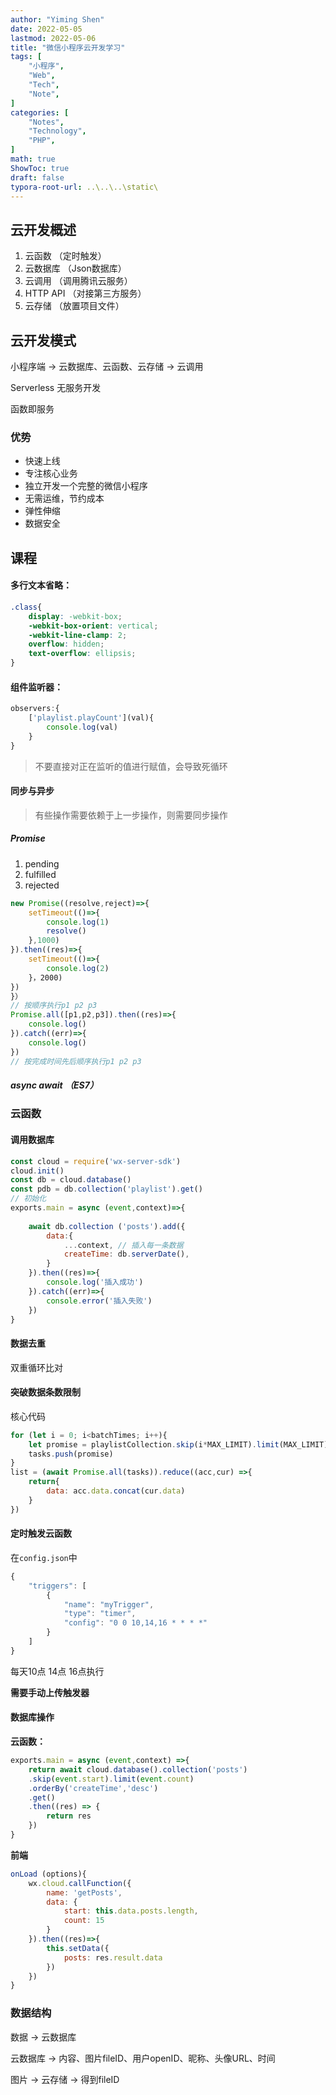 ```yaml
---
author: "Yiming Shen"
date: 2022-05-05
lastmod: 2022-05-06
title: "微信小程序云开发学习"
tags: [
    "小程序",
    "Web",
    "Tech",
    "Note",
]
categories: [
    "Notes", 
    "Technology",
    "PHP",
]
math: true
ShowToc: true
draft: false
typora-root-url: ..\..\..\static\
---
```


## 云开发概述

1. 云函数  （定时触发）
2. 云数据库 （Json数据库）
3. 云调用  （调用腾讯云服务）
4. HTTP API  （对接第三方服务）
5. 云存储  （放置项目文件）

## 云开发模式

小程序端 -> 云数据库、云函数、云存储 -> 云调用

Serverless 无服务开发

函数即服务

### 优势

- 快速上线
- 专注核心业务
- 独立开发一个完整的微信小程序
- 无需运维，节约成本
- 弹性伸缩
- 数据安全

## 课程

#### 多行文本省略：

```css
.class{
    display: -webkit-box;
    -webkit-box-orient: vertical;
    -webkit-line-clamp: 2;
    overflow: hidden;
    text-overflow: ellipsis;
}
```

#### 组件监听器：

```javascript
observers:{
    ['playlist.playCount'](val){
        console.log(val)
    }
}
```

> 不要直接对正在监听的值进行赋值，会导致死循环

#### 同步与异步

> 有些操作需要依赖于上一步操作，则需要同步操作

##### Promise

1. pending
2. fulfilled
3. rejected

```javascript
new Promise((resolve,reject)=>{
    setTimeout(()=>{
        console.log(1)
        resolve()
    },1000)
}).then((res)=>{
    setTimeout(()=>{
        console.log(2)
    }，2000)
})
}）
// 按顺序执行p1 p2 p3
Promise.all([p1,p2,p3]).then((res)=>{
    console.log()
}).catch((err)=>{
    console.log()
})
// 按完成时间先后顺序执行p1 p2 p3
```

##### async await （ES7）

### 云函数

#### 调用数据库

```javascript
const cloud = require('wx-server-sdk')
cloud.init()
const db = cloud.database()
const pdb = db.collection('playlist').get()
// 初始化
exports.main = async (event,context)=>{
    
    await db.collection ('posts').add({
        data:{
            ...context, // 插入每一条数据
            createTime: db.serverDate(),
        }
    }).then((res)=>{
        console.log('插入成功')
    }).catch((err)=>{
        console.error('插入失败')
    })
}
```

#### 数据去重

双重循环比对

#### 突破数据条数限制

核心代码

```javascript
for (let i = 0; i<batchTimes; i++){
    let promise = playlistCollection.skip(i*MAX_LIMIT).limit(MAX_LIMIT)
    tasks.push(promise)
}
list = (await Promise.all(tasks)).reduce((acc,cur) =>{
    return{
        data: acc.data.concat(cur.data)
    }
})
```

#### 定时触发云函数

在`config.json`中

```javascript
{
    "triggers": [
        {
            "name": "myTrigger",
            "type": "timer",
            "config": "0 0 10,14,16 * * * *"
        }
    ]
}
```

每天10点 14点 16点执行

**需要手动上传触发器**

#### 数据库操作

**云函数：**

```javascript
exports.main = async (event,context) =>{
    return await cloud.database().collection('posts')
    .skip(event.start).limit(event.count)
    .orderBy('createTime','desc')
    .get()
    .then((res) => {
        return res
    })
}
```

**前端**

```javascript
onLoad (options){
    wx.cloud.callFunction({
        name: 'getPosts',
        data: {
            start: this.data.posts.length,
            count: 15
        }
    }).then((res)=>{
        this.setData({
            posts: res.result.data
        })
    })
}
```

### 数据结构

数据 -> 云数据库

云数据库 -> 内容、图片fileID、用户openID、昵称、头像URL、时间

图片 -> 云存储 -> 得到fileID
